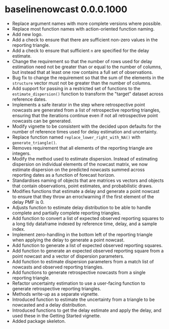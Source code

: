 # baselinenowcast 0.0.0.1000

-   Replace argument names with more complete versions where possible.
-   Replace most function names with action-oriented function naming.
-   Add new logo.
-   Add a check to ensure that there are sufficient non-zero values in the reporting triangle.
-   Add a check to ensure that sufficient `n` are specified for the delay estimate.
-   Change the requirement so that the number of rows used for delay estimation need not be greater than or equal to the number of columns, but instead that at least one row contains a full set of observations.
-   Bug fix to change the requirement so that the sum of the elements in the `structure` vector must not be greater than the number of columns.
-   Add support for passing in a restricted set of functions to the `estimate_dispersion()` function to transform the "target" dataset across reference dates.
-   Implements a safe iterator in the step where retrospective point nowcasts are generated from a list of retrospective reporting triangles, ensuring that the iterations continue even if not all retrospective point nowcasts can be generated.
-   Modify vignette to be consistent with the decided upon defaults for the number of reference times used for delay estimation and uncertainty.
-   Replace function named `replace_lower_right_with_NA()` with `generate_triangle()`.
-   Removes requirement that all elements of the reporting triangle are integers.
-   Modify the method used to estimate dispersion. Instead of estimating dispersion on individual elements of the nowcast matrix, we now estimate dispersion on the predicted nowcasts summed across reporting dates as a function of forecast horizon.
-   Standardises naming of objects that are matrices vs vectors and objects that contain observations, point estimates, and probabilistic draws.
-   Modifies functions that estimate a delay and generate a point nowcast to ensure that they throw an error/warning if the first element of the delay PMF is 0.
-   Adjusts function to estimate delay distribution to be able to handle complete and partially complete reporting triangles.
-   Add function to convert a list of expected observed reporting squares to a long tidy dataframe indexed by reference time, delay, and a sample index.
-   Implement zero-handling in the bottom left of the reporting triangle when applying the delay to generate a point nowcast.
-   Add function to generate a list of expected observed reporting squares.
-   Add function to generate an expected observed reporting square from a point nowcast and a vector of dispersion parameters.
-   Add function to estimate dispersion parameters from a match list of nowcasts and observed reporting triangles.
-   Add functions to generate retrospective nowcasts from a single reporting triangle.
-   Refactor uncertainty estimation to use a user-facing function to generate retrospective reporting triangles.
-   Methods write-up as a separate vignette.
-   Introduced function to estimate the uncertainty from a triangle to be nowcasted and a delay distribution.
-   Introduced functions to get the delay estimate and apply the delay, and used these in the Getting Started vignette.
-   Added package skeleton.
